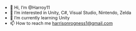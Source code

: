 - 👋 Hi, I’m @Harroy11
- 👀 I’m interested in Unity, C#, Visual Studio, Nintendo, Zelda
- 🌱 I’m currently learning Unity
- 📫 How to reach me harrisonrogness1@gmail.com
